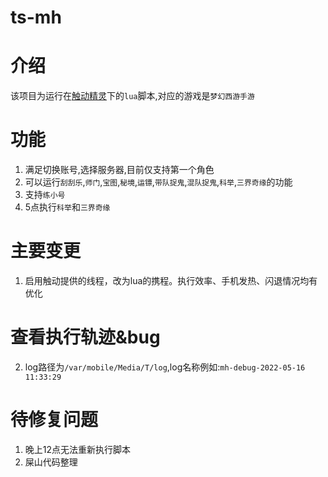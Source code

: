 # ts-mh
# 介绍
该项目为运行在[触动精灵](https://www.touchsprite.com/)下的`lua`脚本,对应的游戏是`梦幻西游手游`
# 功能
1. 满足切换账号,选择服务器,目前仅支持第一个角色
2. 可以运行`刮刮乐`,`师门`,`宝图`,`秘境`,`运镖`,`带队捉鬼`,`混队捉鬼`,`科举`,`三界奇缘`的功能
3. 支持`练小号`
4. 5点执行`科举`和`三界奇缘`
# 主要变更
1. 启用触动提供的线程，改为lua的携程。执行效率、手机发热、闪退情况均有优化
# 查看执行轨迹&bug
2. log路径为`/var/mobile/Media/T/log`,log名称例如:`mh-debug-2022-05-16 11:33:29`
# 待修复问题
1. 晚上12点无法重新执行脚本
2. 屎山代码整理

